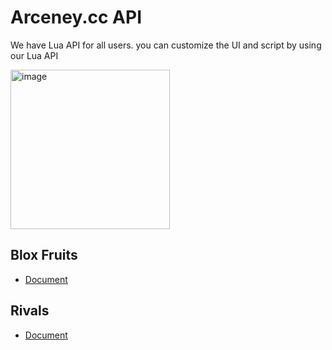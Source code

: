 # Arceney.cc API
We have Lua API for all users. you can customize the UI and script by using our Lua API

<img width="255" height="255" alt="image" src="https://github.com/user-attachments/assets/44b9832f-2446-4fde-8e6d-ca02d54db8eb" />

## Blox Fruits
- [Document](https://github.com/4lpaca-pin/Arceney/blob/main/examples/api/BloxFruits.md)
## Rivals
- [Document](https://github.com/4lpaca-pin/Arceney/blob/main/examples/api/Rivals.md)
